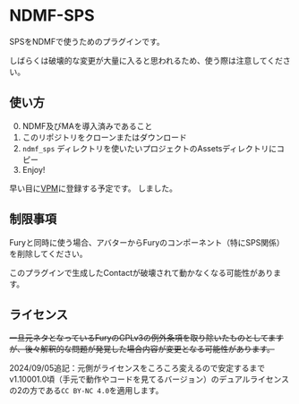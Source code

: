 # NDMF-SPS
SPSをNDMFで使うためのプラグインです。

しばらくは破壊的な変更が大量に入ると思われるため、使う際は注意してください。

## 使い方
0. NDMF及びMAを導入済みであること
1. このリポジトリをクローンまたはダウンロード
2. `ndmf_sps` ディレクトリを使いたいプロジェクトのAssetsディレクトリにコピー
3. Enjoy!

早い目に[VPM](https://meronmks.github.io/vpm/)に登録する予定です。
しました。

## 制限事項
Furyと同時に使う場合、アバターからFuryのコンポーネント（特にSPS関係）を削除してください。

このプラグインで生成したContactが破壊されて動かなくなる可能性があります。

## ライセンス
~~一旦元ネタとなっているFuryのGPLv3の例外条項を取り除いたものとしてますが、後々解釈的な問題が発覚した場合内容が変更となる可能性があります。~~

2024/09/05追記：元側がライセンスをころころ変えるので安定するまでv1.10001.0頃（手元で動作やコードを見てるバージョン）のデュアルライセンスの2の方である`CC BY-NC 4.0`を適用します。